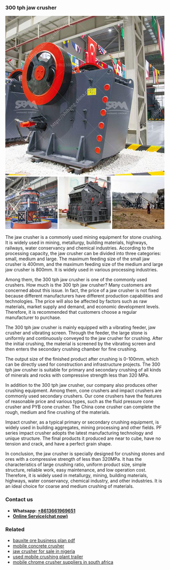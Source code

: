 <h3>300 tph jaw crusher</h3><img src='1704791186.jpg' alt=''><p>The jaw crusher is a commonly used mining equipment for stone crushing. It is widely used in mining, metallurgy, building materials, highways, railways, water conservancy and chemical industries. According to the processing capacity, the jaw crusher can be divided into three categories: small, medium and large. The maximum feeding size of the small jaw crusher is 400mm, and the maximum feeding size of the medium and large jaw crusher is 800mm. It is widely used in various processing industries.</p><p>Among them, the 300 tph jaw crusher is one of the commonly used crushers. How much is the 300 tph jaw crusher? Many customers are concerned about this issue. In fact, the price of a jaw crusher is not fixed because different manufacturers have different production capabilities and technologies. The price will also be affected by factors such as raw materials, market supply and demand, and economic development levels. Therefore, it is recommended that customers choose a regular manufacturer to purchase.</p><p>The 300 tph jaw crusher is mainly equipped with a vibrating feeder, jaw crusher and vibrating screen. Through the feeder, the large stone is uniformly and continuously conveyed to the jaw crusher for crushing. After the initial crushing, the material is screened by the vibrating screen and then enters the secondary crushing chamber for fine crushing.</p><p>The output size of the finished product after crushing is 0-100mm, which can be directly used for construction and infrastructure projects. The 300 tph jaw crusher is suitable for primary and secondary crushing of all kinds of minerals and rocks with compressive strength less than 320 MPa.</p><p>In addition to the 300 tph jaw crusher, our company also produces other crushing equipment. Among them, cone crushers and impact crushers are commonly used secondary crushers. Our cone crushers have the features of reasonable price and various types, such as the fluid pressure cone crusher and PYB cone crusher. The China cone crusher can complete the rough, medium and fine crushing of the materials.</p><p>Impact crusher, as a typical primary or secondary crushing equipment, is widely used in building aggregates, mining processing and other fields. PF series impact crusher adopts the latest manufacturing technology and unique structure. The final products it produced are near to cube, have no tension and crack, and have a perfect grain shape.</p><p>In conclusion, the jaw crusher is specially designed for crushing stones and ores with a compressive strength of less than 320MPa. It has the characteristics of large crushing ratio, uniform product size, simple structure, reliable work, easy maintenance, and low operation cost. Therefore, it is widely used in metallurgy, mining, building materials, highways, water conservancy, chemical industry, and other industries. It is an ideal choice for coarse and medium crushing of materials.</p><h3>Contact us</h3><ul><li><strong>Whatsapp:&nbsp;<a href="https://wa.me/8613661969651">+8613661969651</a></strong></li><li><a href="https://swt.shibang-china.com/?git&amp;zhl&amp;300 tph jaw crusher"><strong>Online Service(chat now)</strong></a></li></ul><h3>Related</h3><ul><li><a href='bauxite ore business plan pdf.md'>bauxite ore business plan pdf</a></li><li><a href='mobile concrete crusher.md'>mobile concrete crusher</a></li><li><a href='jaw crusher for sale in nigeria.md'>jaw crusher for sale in nigeria</a></li><li><a href='used mobile crushing plant trailer.md'>used mobile crushing plant trailer</a></li><li><a href='mobile chrome crusher suppliers in south africa.md'>mobile chrome crusher suppliers in south africa</a></li></ul>
